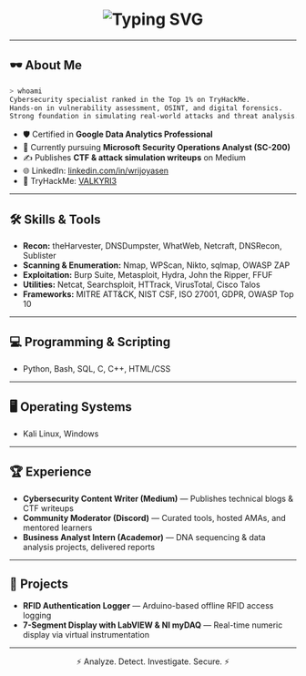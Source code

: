 <h1 align="center">
  <img src="https://readme-typing-svg.herokuapp.com?font=Fira+Code&color=FF5F1F&width=750&lines=Hi%2C+I'm+VALKYRI3;Cybersecurity+Specialist+%7C+OSINT+Investigator+%7C+DFIR+Learner;Ranked+Top+1%25+on+TryHackMe;Welcome+to+my+GitHub" alt="Typing SVG">
</h1>

---

## 🕶 About Me
```bash
> whoami
Cybersecurity specialist ranked in the Top 1% on TryHackMe.  
Hands-on in vulnerability assessment, OSINT, and digital forensics.  
Strong foundation in simulating real-world attacks and threat analysis.  
````

* 🛡 Certified in **Google Data Analytics Professional**
* 🎯 Currently pursuing **Microsoft Security Operations Analyst (SC-200)**
* ✍️ Publishes **CTF & attack simulation writeups** on Medium
* 🌐 LinkedIn: [linkedin.com/in/wrijoyasen](https://linkedin.com/in/wrijoyasen)
* 📜 TryHackMe: [VALKYRI3](https://tryhackme.com/p/VALKYRI3)

---

## 🛠 Skills & Tools

* **Recon:** theHarvester, DNSDumpster, WhatWeb, Netcraft, DNSRecon, Sublister
* **Scanning & Enumeration:** Nmap, WPScan, Nikto, sqlmap, OWASP ZAP
* **Exploitation:** Burp Suite, Metasploit, Hydra, John the Ripper, FFUF
* **Utilities:** Netcat, Searchsploit, HTTrack, VirusTotal, Cisco Talos
* **Frameworks:** MITRE ATT\&CK, NIST CSF, ISO 27001, GDPR, OWASP Top 10

---

## 💻 Programming & Scripting

* Python, Bash, SQL, C, C++, HTML/CSS

---

## 🖥 Operating Systems

* Kali Linux, Windows

---

## 🏆 Experience

* **Cybersecurity Content Writer (Medium)** — Publishes technical blogs & CTF writeups
* **Community Moderator (Discord)** — Curated tools, hosted AMAs, and mentored learners
* **Business Analyst Intern (Academor)** — DNA sequencing & data analysis projects, delivered reports

---

## 🚀 Projects

* **RFID Authentication Logger** — Arduino-based offline RFID access logging
* **7-Segment Display with LabVIEW & NI myDAQ** — Real-time numeric display via virtual instrumentation

---

<p align="center">⚡ Analyze. Detect. Investigate. Secure. ⚡</p>
